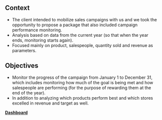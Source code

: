 ## Context
- The client intended to mobilize sales campaigns with us and we took the opportunity to propose a package that also included campaign performance monitoring.
- Analysis based on data from the current year (so that when the year ends, monitoring starts again).
- Focused mainly on product, salespeople, quantity sold and revenue as parameters.


## Objectives
- Monitor the progress of the campaign from January 1 to December 31, which includes monitoring how much of the goal is being met and how salespeople are performing (for the purpose of rewarding them at the end of the year).
- In addition to analyzing which products perform best and which stores excelled in revenue and target as well.

**[Dashboard](https://github.com/suefn/Dashboards/blob/main/campaigns/agro-sales-campaign/Seguimiento%20de%20Ventas.pdf)**
